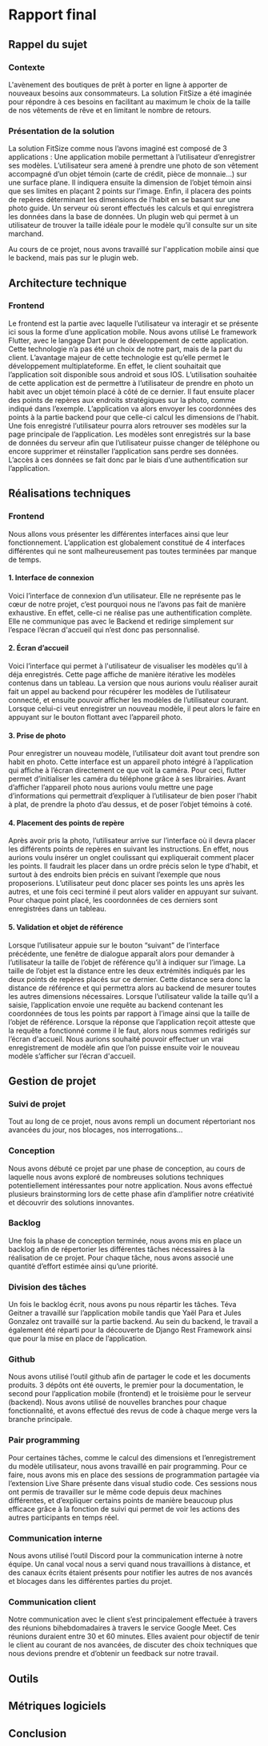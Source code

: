 # Rapport final

## Rappel du sujet

### Contexte

L'avènement des boutiques de prêt à porter en ligne à apporter de nouveaux besoins aux consommateurs. La solution FitSize a été imaginée pour répondre à ces besoins en facilitant au maximum le choix de la taille de nos vêtements de rêve et en limitant le nombre de retours.

### Présentation de la solution

La solution FitSize comme nous l’avons imaginé est composé de 3 applications :
Une application mobile permettant à l’utilisateur d’enregistrer ses modèles. L’utilisateur sera amené à prendre une photo de son vêtement accompagné d’un objet témoin (carte de crédit, pièce de monnaie…) sur une surface plane. Il indiquera ensuite la dimension de l’objet témoin ainsi que ses limites en plaçant 2 points sur l’image. Enfin, il placera des points de repères déterminant les dimensions de l’habit en se basant sur une photo guide.
Un serveur où seront effectués les calculs et qui enregistrera les données dans la base de données.
Un plugin web qui permet à un utilisateur de trouver la taille idéale pour le modèle qu’il consulte sur un site marchand.

Au cours de ce projet, nous avons travaillé sur l'application mobile ainsi que le backend, mais pas sur le plugin web.

## Architecture technique
### Frontend
Le frontend est la partie avec laquelle l’utilisateur va interagir et se présente ici sous la forme d’une application mobile. 
Nous avons utilisé Le framework Flutter, avec le langage Dart pour le développement de cette application. Cette technologie n’a pas été un choix de notre part, mais de la part du client. L’avantage majeur de cette technologie est qu’elle permet le développement multiplateforme. En effet, le client souhaitait que l’application soit disponible sous android et sous IOS.
L’utilisation souhaitée de cette application est de permettre à l’utilisateur de prendre en photo un habit avec un objet témoin placé à côté de ce dernier. Il faut ensuite placer des points de repères aux endroits stratégiques sur la photo, comme indiqué dans l’exemple. L’application va alors envoyer les coordonnées des points à la partie backend pour que celle-ci calcul les dimensions de l’habit. Une fois enregistré l’utilisateur pourra alors retrouver ses modèles sur la page principale de l’application. Les modèles sont enregistrés sur la base de données du serveur afin que l’utilisateur puisse changer de téléphone ou encore supprimer et réinstaller l’application sans perdre ses données. L’accès à ces données se fait donc par le biais d’une authentification sur l’application.




## Réalisations techniques
### Frontend

Nous allons vous présenter les différentes interfaces ainsi que leur fonctionnement. L’application est globalement constitué de 4 interfaces différentes qui ne sont malheureusement pas toutes terminées par manque de temps. 


#### 1. Interface de connexion

Voici l’interface de connexion d’un utilisateur. Elle ne représente pas le cœur de notre projet, c’est pourquoi nous ne l’avons pas fait de manière exhaustive. En effet, celle-ci ne réalise pas une authentification complète. Elle ne communique pas avec le Backend et redirige simplement sur l’espace l’écran d'accueil qui n’est donc pas personnalisé.


#### 2. Écran d’accueil

Voici l’interface qui permet à l'utilisateur de visualiser les modèles qu’il à déja enregistrés. Cette page affiche de manière itérative les modèles contenus dans un tableau. La version que nous aurions voulu réaliser aurait fait un appel au backend pour récupérer les modèles de l’utilisateur connecté, et ensuite pouvoir afficher les modèles de l’utilisateur courant.
Lorsque celui-ci veut enregistrer un nouveau modèle, il peut alors le faire en appuyant sur le bouton flottant avec l’appareil photo.

#### 3. Prise de photo

Pour enregistrer un nouveau modèle, l’utilisateur doit avant tout prendre son habit en photo. Cette interface est un appareil photo intégré à l’application qui affiche à l’écran directement ce que voit la caméra. Pour ceci, flutter permet d’initialiser les caméra du téléphone grâce à ses librairies.
Avant d’afficher l’appareil photo nous aurions voulu mettre une page d’informations qui permettrait d’expliquer à l’utilisateur de bien poser l’habit à plat, de prendre la photo d’au dessus, et de poser l’objet témoins à coté.

#### 4. Placement des points de repère

Après avoir pris la photo, l’utilisateur arrive sur l’interface où il devra placer les différents points de repères en suivant les instructions. 
En effet, nous aurions voulu insérer un onglet coulissant qui expliquerait comment placer les points. Il faudrait les placer dans un ordre précis selon le type d’habit, et surtout à des endroits bien précis en suivant l’exemple que nous proposerions. 
L’utilisateur peut donc placer ses points les uns après les autres, et une fois ceci terminé il peut alors valider en appuyant sur suivant.
Pour chaque point placé, les coordonnées de ces derniers sont enregistrées dans un tableau.


#### 5. Validation et objet de référence

Lorsque l’utilisateur appuie sur le bouton “suivant” de l’interface précédente, une fenêtre de dialogue apparaît alors pour demander à l’utilisateur la taille de l’objet de référence qu’il à indiquer sur l’image. La taille de l’objet est la distance entre les deux extrémités indiqués par les deux points de repères placés sur ce dernier. Cette distance sera donc la distance de référence et qui permettra alors au backend de mesurer toutes les autres dimensions nécessaires.
Lorsque l’utilisateur valide la taille qu’il a saisie, l’application envoie une requête au backend contenant les coordonnées de tous les points par rapport à l’image ainsi que la taille de l’objet de référence. Lorsque la réponse que l’application reçoit atteste que la requête a fonctionné comme il le faut, alors nous sommes redirigés sur l’écran d'accueil. 
Nous aurions souhaité pouvoir effectuer un vrai enregistrement de modèle afin que l’on puisse ensuite voir le nouveau modèle s’afficher sur l’écran d'accueil.


## Gestion de projet

### Suivi de projet

Tout au long de ce projet, nous avons rempli un document répertoriant nos avancées du jour, nos blocages, nos interrogations…

### Conception

Nous avons débuté ce projet par une phase de conception, au cours de laquelle nous avons exploré de nombreuses solutions techniques potentiellement intéressantes pour notre application. Nous avons effectué plusieurs brainstorming lors de cette phase afin d’amplifier notre créativité et découvrir des solutions innovantes.

### Backlog

Une fois la phase de conception terminée, nous avons mis en place un backlog afin de répertorier les différentes tâches nécessaires à la réalisation de ce projet. Pour chaque tâche, nous avons associé une quantité d’effort estimée ainsi qu’une priorité.

### Division des tâches

Un fois le backlog écrit, nous avons pu nous répartir les tâches. Téva Geitner a travaillé sur l’application mobile tandis que Yaël Para et Jules Gonzalez ont travaillé sur la partie backend. Au sein du backend, le travail a également été réparti pour la découverte de Django Rest Framework ainsi que pour la mise en place de l’application.

### Github

Nous avons utilisé l’outil github afin de partager le code et les documents produits. 3 dépôts ont été ouverts, le premier pour la documentation, le second pour l’application mobile (frontend) et le troisième pour le serveur (backend). Nous avons utilisé de nouvelles branches pour chaque fonctionnalité, et avons effectué des revus de code à chaque merge vers la branche principale.

### Pair programming

Pour certaines tâches, comme le calcul des dimensions et l’enregistrement du modèle utilisateur, nous avons travaillé en pair programming. Pour ce faire, nous avons mis en place des sessions de programmation partagée via l’extension Live Share présente dans visual studio code. Ces sessions nous ont permis de travailler sur le même code depuis deux machines différentes, et d’expliquer certains points de manière beaucoup plus efficace grâce à la fonction de suivi qui permet de voir les actions des autres participants en temps réel.

### Communication interne

Nous avons utilisé l’outil Discord pour la communication interne à notre équipe. Un canal vocal nous a servi quand nous travaillions à distance, et des canaux écrits étaient présents pour notifier les autres de nos avancés et blocages dans les différentes parties du projet.

### Communication client

Notre communication avec le client s’est principalement effectuée à travers des réunions bihebdomadaires à travers le service Google Meet. Ces réunions duraient entre 30 et 60 minutes. Elles avaient pour objectif de tenir le client au courant de nos avancées, de discuter des choix techniques que nous devions prendre et d’obtenir un feedback sur notre travail.

## Outils

## Métriques logiciels

## Conclusion
